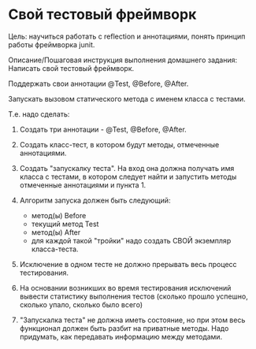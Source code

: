 # Свой тестовый фреймворк

Цель:
научиться работать с reflection и аннотациями,
понять принцип работы фреймворка junit.


Описание/Пошаговая инструкция выполнения домашнего задания:
Написать свой тестовый фреймворк.


Поддержать свои аннотации @Test, @Before, @After.


Запускать вызовом статического метода с именем класса с тестами.


Т.е. надо сделать:

1) Создать три аннотации - @Test, @Before, @After.
2) Создать класс-тест, в котором будут методы, отмеченные аннотациями.
3) Создать "запускалку теста". На вход она должна получать имя класса с тестами, в котором следует найти и запустить методы отмеченные аннотациями и пункта 1.
4) Алгоритм запуска должен быть следующий:
   - метод(ы) Before
   - текущий метод Test
   - метод(ы) After 
   - для каждой такой "тройки" надо создать СВОЙ экземпляр класса-теста.

5) Исключение в одном тесте не должно прерывать весь процесс тестирования.
6) На основании возникших во время тестирования исключений вывести статистику выполнения тестов (сколько прошло успешно, сколько упало, сколько было всего)
7) "Запускалка теста" не должна иметь состояние, но при этом весь функционал должен быть разбит на приватные методы.
Надо придумать, как передавать информацию между методами.

